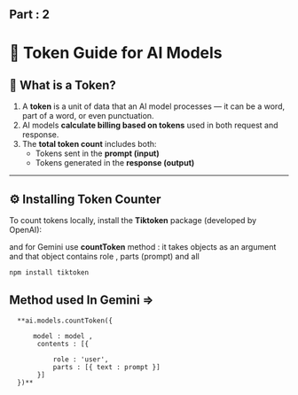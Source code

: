 ## Part : 2

# 🧮 Token Guide for AI Models

## 📘 What is a Token?
1. A **token** is a unit of data that an AI model processes — it can be a word, part of a word, or even punctuation.  
2. AI models **calculate billing based on tokens** used in both request and response.  
3. The **total token count** includes both:
   - Tokens sent in the **prompt (input)**  
   - Tokens generated in the **response (output)**

---

## ⚙️ Installing Token Counter

To count tokens locally, install the **Tiktoken** package (developed by OpenAI):

and for Gemini use **countToken** method : it takes objects as an argument and that object contains role , parts (prompt) and all

```bash
npm install tiktoken
```

## Method used In Gemini =>
 ``` 
   **ai.models.countToken({

       model : model ,
        contents : [{

            role : 'user',
            parts : [{ text : prompt }]
        }]
   })**
```
